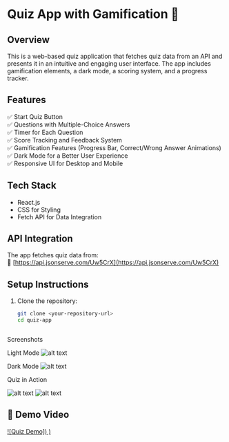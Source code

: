 # Quiz App with Gamification 🎯  

## Overview  
This is a web-based quiz application that fetches quiz data from an API and presents it in an intuitive and engaging user interface. The app includes gamification elements, a dark mode, a scoring system, and a progress tracker.

## Features  
✅ Start Quiz Button  
✅ Questions with Multiple-Choice Answers  
✅ Timer for Each Question  
✅ Score Tracking and Feedback System  
✅ Gamification Features (Progress Bar, Correct/Wrong Answer Animations)  
✅ Dark Mode for a Better User Experience  
✅ Responsive UI for Desktop and Mobile  

## Tech Stack  
- React.js  
- CSS for Styling  
- Fetch API for Data Integration  

## API Integration  
The app fetches quiz data from:  
🔗 [https://api.jsonserve.com/Uw5CrX](https://api.jsonserve.com/Uw5CrX)  

## Setup Instructions  
1. Clone the repository:  
   ```sh
   git clone <your-repository-url>
   cd quiz-app



Screenshots

Light Mode
![alt text](<Screenshot 2025-02-10 000541.png>)


Dark Mode
![alt text](<Screenshot 2025-02-10 000503.png>)


Quiz in Action

![alt text](<Screenshot 2025-02-10 000526.png>)
![alt text](<Screenshot 2025-02-10 000441.png>)

## 🎥 Demo Video  
[![Quiz Demo])
)](https://drive.google.com/file/d/1RK42rlxH7gdPGmh116tkCewFtZL66iyO/view?usp=sharing)








